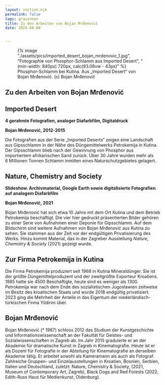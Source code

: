 ```yaml
---
layout: section.njk
permalink: false
tags: grauzonen
title: Zu den Arbeiten von Bojan Mrđenović
date: 2024-08-08


---
```


 <figure>
  {% image "./assets/pics/imported_desert_bojan_mrdenovic_1.jpg", "Fotographie von Phosphor-Schlamm aus Imported Desert", "(min-width: 840px) 720px, calc(93.08vw - 43px)" %}
  <figcaption>Phosphor-Schlamm bei Kutina. Aus „Imported Desert“ von Bojan Mrđenović. (c) Bojan Mrđenović</figcaption>
</figure>

## Zu den Arbeiten von Bojan Mrđenović

## Imported Desert

**4 gerahmte Fotografien, analoger Diafarbfilm, Digitaldruck**

**Bojan Mrđenović, 2012-2015**

Die Fotografien aus der Serie „Imported Deserts“ zeigen eine Landschaft aus Gipsschlamm in der Nähe des Düngemittelwerks Petrokemija in Kutina. Der Gipsschlamm blieb nach der Gewinnung von Phosphor aus importiertem afrikanischen Sand zurück. Über 30 Jahre wurden mehr als 6&nbsp;Millionen Tonnen Schlamm inmitten eines Naturschutzgebietes gelagert.

## Nature, Chemistry and Society

**Slideshow. Archivmaterial, Google Earth sowie digitalisierte Fotografien auf analogem Diafarbfilm**



**Bojan Mrđenović, 2021**

Bojan Mrđenović hat sich etwa 10 Jahre mit dem Ort Kutina und dem Betrieb Petrokemija beschäftigt. Die vier hier gedruckt präsentierten Bilder gehören zu einer Serie von Aufnahmen einer Deponie für Gipsschlamm. Auf dem Bildschirm sind weitere Aufnahmen von Bojan Mrđenović aus Kutina zu sehen. Sie stammen aus der Zeit vor der endgültigen Privatisierung des Werks. Hinzu kommt Material, das in der Zagreber Ausstellung _Nature, Chemistry & Society_ (2021) gezeigt wurde.

## Zur Firma Petrokemija in Kutina

Die Firma Petrokemija produziert seit 1968 in Kutina Mineraldünger. Sie ist der größte Düngemittelproduzent und der zweitgrößte Exporteur Kroatiens. 1985 hatte sie 4500 Beschäftigte, heute sind es weniger als 1300. Petrokemija war nach dem Ende des sozialistischen Jugoslawien zeitweise im Besitz des kroatischen Staats und wurde 2018 endgültig privatisiert. 2023 ging die Mehrheit der Anteile in das Eigentum der niederländisch-türkischen Firma Yildirim über.

## Bojan Mrđenović

Bojan Mrđenović (\* 1987) schloss 2012 das Studium der Kunstgeschichte und Informationswissenschaft an der Fakultät für Geistes- und Sozialwissenschaften in Zagreb ab. Im Jahr 2015 graduierte er an der Akademie für dramatische Kunst in Zagreb in Kinematografie. Heute ist er als Dozent für Fotografie in der Abteilung für Kinematografie an derselben Akademie tätig. Er arbeitet sowohl als Kameramann als auch als Fotograf. Zahlreiche Gruppen- und Einzelausstellungen in Kroatien, Bosnien, Serbien, Italien und Deutschland, zuletzt: Nature, Chemistry & Society, (2021, Museum of Contemporary Art, Zagreb), Black Dogs and Red Forests (2022, Edith-Russ Haus für Medienkunst, Oldenburg).
